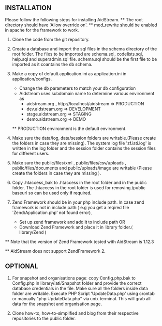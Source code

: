 ## INSTALLATION

Please follow the following steps for installing AidStream.
** The root directory should have 'Allow override on'.
** mod_rewrite should be enabled in apache for the framework to work.

1. Clone the code from the git repository.

2. Create a database and import the sql files in the schema directory of the root folder.
The files to be imported are  schema.sql, codelists.sql, help.sql and superadmin.sql file.
schema.sql should be the first file to be imported as it coantains the db schema.
    
3. Make a copy of default.application.ini as application.ini in application/configs.
    - Change the db parameters to match your db configuration
    - Aidstream uses subdomain name to determine various environment as
        - aidstream.org , http://localhost/aidstream => PRODUCTION
        - dev.aidstream.org => DEVELOPMENT
        - stage.aidstream.org => STAGING
        - demo.aidstream.org => DEMO
    
    ** PRODUCTION environment is the default environment.

4. Make sure the data/log, data/session folders are writable.(Please create the
folders in case they are missing). The system log file 'zf.iati.log' is written
in the log folder and the session folder contains the session files for different
users.

5. Make sure the public/files/xml , public/files/csv/uploads , public/files/documents
and public/uploads/image are writable (Please create the folders in case they
are missing ).

6. Copy .htaccess_bak to .htaccess in the root folder and in the public folder.
The .htaccess in the root folder is used for removing /public baseurl so can be
used only if required.

7. Zend Framework should be in your php include path. In case zend framework is
not in include path ( e.g you get a reqired file 'Zend/Application.php' not found error),
    - Set up zend framework and add it to include path
    OR
    - Download Zend Framework and place it in library folder.( library/Zend )

** Note that the version of Zend Framework tested with AidStream is 1.12.3

** AidStream does not support ZendFramework 2.

## OPTIONAL

1. For snapshot and organisations page: copy Config.php.bak to Config.php in 
library/Iati/Snapshot folder and provide the correct database credentials in the 
file. Make sure all the folders inside data folder are writable. Execute PHP Script 
'UpdateData.php' using crontab or manually "php UpdateData.php" via unix terminal. 
This will grab all data for the snapshot and organisation page.

2. Clone how-to, how-to-simplified and blog from their respective repositories to 
the public folder.